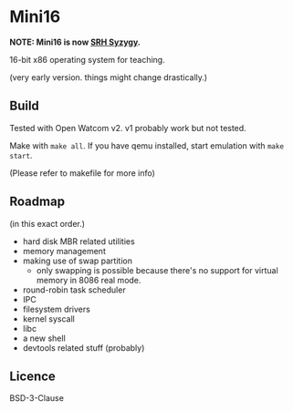 # Mini16

**NOTE: Mini16 is now [SRH Syzygy](https://github.com/bctnry/SRH-Syzygy).**

16-bit x86 operating system for teaching.

(very early version. things might change drastically.)

## Build

Tested with Open Watcom v2. v1 probably work but not tested.

Make with `make all`. If you have qemu installed, start emulation with `make start`.

(Please refer to makefile for more info)

## Roadmap

(in this exact order.)

+ hard disk MBR related utilities
+ memory management
+ making use of swap partition
  + only swapping is possible because there's no support for virtual memory in 8086 real mode.
+ round-robin task scheduler
+ IPC
+ filesystem drivers
+ kernel syscall
+ libc
+ a new shell
+ devtools related stuff (probably)

## Licence

BSD-3-Clause
